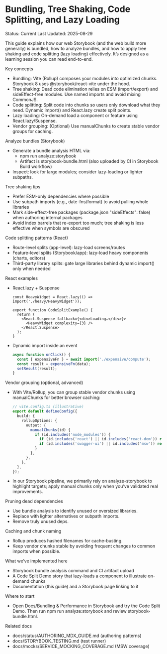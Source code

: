 # Bundling, Tree Shaking, Code Splitting, and Lazy Loading

Status: Current
Last Updated: 2025-08-29

This guide explains how our web Storybook (and the web build more generally) is bundled, how to analyze bundles, and how to apply tree shaking and code splitting (lazy loading) effectively. It’s designed as a learning session you can read end-to-end.

Key concepts

- Bundling: Vite (Rollup) composes your modules into optimized chunks. Storybook 8 uses @storybook/react-vite under the hood.
- Tree shaking: Dead code elimination relies on ESM (import/export) and sideEffect-free modules. Use named imports and avoid mixing CommonJS.
- Code splitting: Split code into chunks so users only download what they need. Dynamic import() and React.lazy create split points.
- Lazy loading: On-demand load a component or feature using React.lazy/Suspense.
- Vendor grouping: (Optional) Use manualChunks to create stable vendor groups for caching.

Analyze bundles (Storybook)

- Generate a bundle analysis HTML via:
  - npm run analyze:storybook
  - Artifact is storybook-bundle.html (also uploaded by CI in Storybook Build workflow)
- Inspect: look for large modules; consider lazy-loading or lighter subpaths.

Tree shaking tips

- Prefer ESM-only dependencies where possible
- Use subpath imports (e.g., date-fns/format) to avoid pulling whole libraries
- Mark side-effect-free packages (package.json "sideEffects": false) when authoring internal packages
- Avoid index barrels that re-export too much; tree shaking is less effective when symbols are obscured

Code splitting patterns (React)

- Route-level splits (app-level): lazy-load screens/routes
- Feature-level splits (Storybook/app): lazy-load heavy components (charts, editors)
- Third-party library splits: gate large libraries behind dynamic import() only when needed

React examples

- React.lazy + Suspense

  ```tsx
  const HeavyWidget = React.lazy(() => import('./heavy/HeavyWidget'));

  export function CodeSplitExample() {
    return (
      <React.Suspense fallback={<div>Loading…</div>}>
        <HeavyWidget complexity={3} />
      </React.Suspense>
    );
  }
  ```

- Dynamic import inside an event
  ```ts
  async function onClick() {
    const { expensiveFn } = await import('./expensive/compute');
    const result = expensiveFn(data);
    setResult(result);
  }
  ```

Vendor grouping (optional, advanced)

- With Vite/Rollup, you can group stable vendor chunks using manualChunks for better browser caching:
  ```ts
  // vite.config.ts (illustrative)
  export default defineConfig({
    build: {
      rollupOptions: {
        output: {
          manualChunks(id) {
            if (id.includes('node_modules')) {
              if (id.includes('react') || id.includes('react-dom')) return 'react-vendor';
              if (id.includes('swagger-ui') || id.includes('msw')) return 'devtools-vendor';
            }
          },
        },
      },
    },
  });
  ```
- In our Storybook pipeline, we primarily rely on analyze-storybook to highlight targets; apply manual chunks only when you’ve validated real improvements.

Pruning dead dependencies

- Use bundle analysis to identify unused or oversized libraries.
- Replace with lighter alternatives or subpath imports.
- Remove truly unused deps.

Caching and chunk naming

- Rollup produces hashed filenames for cache-busting.
- Keep vendor chunks stable by avoiding frequent changes to common imports when possible.

What we’ve implemented here

- Storybook bundle analysis command and CI artifact upload
- A Code Split Demo story that lazy-loads a component to illustrate on-demand chunks
- Documentation (this guide) and a Storybook page linking to it

Where to start

- Open Docs/Bundling & Performance in Storybook and try the Code Split Demo. Then run npm run analyze:storybook and review storybook-bundle.html.

Related docs

- docs/status/AUTHORING_MDX_GUIDE.md (authoring patterns)
- docs/STORYBOOK_TESTING.md (test runner)
- docs/mocks/SERVICE_MOCKING_COVERAGE.md (MSW coverage)
